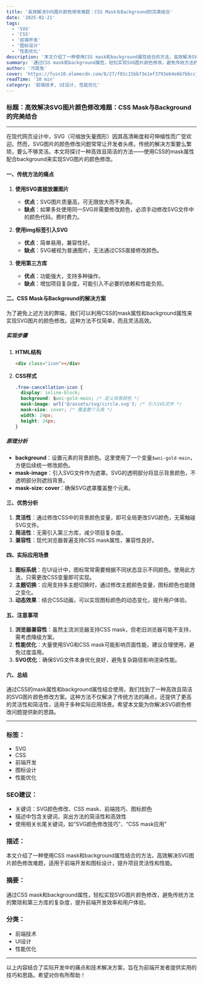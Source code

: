 ```yaml
---
title: '高效解决SVG图片颜色修改难题：CSS Mask与Background的完美结合'
date: '2025-02-21'
tags:
  - 'SVG'
  - 'CSS'
  - '前端开发'
  - '图标设计'
  - '性能优化'
description: '本文介绍了一种使用CSS mask和background属性结合的方法，高效解决SVG图片颜色修改难题，适用于前端开发和图标设计，提升项目灵活性和性能。'
summary: '通过CSS mask和background属性，轻松实现SVG图片颜色修改，避免传统方法的繁琐和第三方库的复杂度，提升前端开发效率和用户体验。'
author: '污斑兔'
cover: 'https://fuss10.elemecdn.com/8/27/f01c15bb73e1ef3793e64e6b7bbccjpeg.jpeg'
readTime: '10 min'
category: '前端技术, UI设计, 性能优化'
---
```


### 标题：高效解决SVG图片颜色修改难题：CSS Mask与Background的完美结合

---

在现代网页设计中，SVG（可缩放矢量图形）因其高清晰度和可伸缩性而广受欢迎。然而，SVG图片的颜色修改问题常常让开发者头疼。传统的解决方案要么繁琐，要么不够灵活。本文将探讨一种高效且简洁的方法——使用CSS的mask属性配合background来实现SVG图片的颜色修改。

#### 一、传统方法的痛点

1. **使用SVG直接放置图片**
   - **优点**：SVG图片质量高，可无限放大而不失真。
   - **缺点**：如果多处使用同一SVG并需要修改颜色，必须手动修改SVG文件中的颜色代码，费时费力。

2. **使用img标签引入SVG**
   - **优点**：简单易用，兼容性好。
   - **缺点**：SVG被视为普通图片，无法通过CSS直接修改颜色。

3. **使用第三方库**
   - **优点**：功能强大，支持多种操作。
   - **缺点**：增加项目复杂度，可能引入不必要的依赖和性能负担。

#### 二、CSS Mask与Background的解决方案

为了避免上述方法的弊端，我们可以利用CSS的mask属性和background属性来实现SVG图片的颜色修改。这种方法不仅简单，而且灵活高效。

##### 实现步骤

1. **HTML结构**
   ```html
   <div class="icon"></div>
   ```

2. **CSS样式**
   ```css
   .free-cancellation-icon {
     display: inline-block;
     background: $woi-gold-main; /* 定义背景颜色 */
     mask-image: url('@/assets/svg/circle.svg'); /* 引入SVG文件 */
     mask-size: cover; /* 覆盖整个元素 */
     width: 24px;
     height: 24px;
   }
   ```

##### 原理分析

- **background**：设置元素的背景颜色。这里使用了一个变量`$woi-gold-main`，方便后续统一修改颜色。
- **mask-image**：引入SVG文件作为遮罩。SVG的透明部分将显示背景颜色，不透明部分则遮挡背景。
- **mask-size: cover**：确保SVG遮罩覆盖整个元素。

#### 三、优势分析

1. **灵活性**：通过修改CSS中的背景颜色变量，即可全局更改SVG颜色，无需触碰SVG文件。
2. **简洁性**：无需引入第三方库，减少项目复杂度。
3. **兼容性**：现代浏览器普遍支持CSS mask属性，兼容性良好。

#### 四、实际应用场景

1. **图标系统**：在UI设计中，图标常常需要根据不同状态显示不同颜色。使用此方法，只需更改CSS变量即可实现。
2. **主题切换**：应用支持多主题切换时，通过修改主题颜色变量，图标颜色也能随之变化。
3. **动态效果**：结合CSS动画，可以实现图标颜色的动态变化，提升用户体验。

#### 五、注意事项

1. **浏览器兼容性**：虽然主流浏览器支持CSS mask，但老旧浏览器可能不支持，需考虑降级方案。
2. **性能优化**：大量使用SVG和CSS mask可能影响页面性能，建议合理使用，避免过度滥用。
3. **SVG优化**：确保SVG文件本身优化良好，避免复杂路径影响渲染性能。

#### 六、总结

通过CSS的mask属性和background属性结合使用，我们找到了一种高效且简洁的SVG图片颜色修改方案。这种方法不仅解决了传统方法的痛点，还提供了更高的灵活性和简洁性，适用于多种实际应用场景。希望本文能为你解决SVG颜色修改问题提供新的思路。

---

### 标签：
- SVG
- CSS
- 前端开发
- 图标设计
- 性能优化

### SEO建议：
- 关键词：SVG颜色修改、CSS mask、前端技巧、图标颜色
- 描述中包含关键词，突出方法的简洁性和高效性
- 使用相关长尾关键词，如“SVG颜色修改技巧”、“CSS mask应用”

### 描述：
本文介绍了一种使用CSS mask和background属性结合的方法，高效解决SVG图片颜色修改难题，适用于前端开发和图标设计，提升项目灵活性和性能。

### 摘要：
通过CSS mask和background属性，轻松实现SVG图片颜色修改，避免传统方法的繁琐和第三方库的复杂度，提升前端开发效率和用户体验。

### 分类：
- 前端技术
- UI设计
- 性能优化

---

以上内容结合了实际开发中的痛点和技术解决方案，旨在为前端开发者提供实用的技巧和思路。希望对你有所帮助！